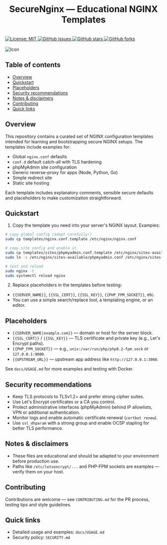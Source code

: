 <p align="center">
    <h1 align="center">SecureNginx — Educational NGINX Templates</h1>
    <br>
    <a href="LICENSE">
        <img src="https://img.shields.io/badge/License-MIT-yellow.svg" alt="License: MIT">
    </a>
    <a href="https://github.com/izeleam/securenginx/issues">
        <img src="https://img.shields.io/github/issues/izeleam/securenginx" alt="GitHub issues">
    </a>
    <a href="https://github.com/izeleam/securenginx/stargazers">
        <img src="https://img.shields.io/github/stars/izeleam/securenginx?style=social" alt="GitHub stars">
    </a>
    <a href="https://github.com/izeleam/securenginx/network">
        <img src="https://img.shields.io/github/forks/izeleam/securenginx" alt="GitHub forks">
    </a>
    <br><br>
    <img src="https://raw.githubusercontent.com/izeleam/secure_nginx/.github/secure_nginx_logo.png" alt="Icon">
</p>

## Table of contents
- [Overview](#overview)
- [Quickstart](#quickstart)
- [Placeholders](#placeholders)
- [Security recommendations](#security-recommendations)
- [Notes & disclaimers](#notes--disclaimers)
- [Contributing](#contributing)
- [Quick links](#quick-links)

## Overview

This repository contains a curated set of NGINX configuration templates intended for learning and bootstrapping secure NGINX setups. The templates include examples for:

- Global `nginx.conf` defaults
- `conf.d` default catch-all with TLS hardening
- phpMyAdmin site configuration
- Generic reverse-proxy for apps (Node, Python, Go)
- Simple redirect site
- Static site hosting

Each template includes explanatory comments, sensible secure defaults and placeholders to make customization straightforward.

## Quickstart

1. Copy the template you need into your server's NGINX layout. Examples:

```bash
# copy global config (adapt carefully!)
sudo cp templates/nginx.conf.template /etc/nginx/nginx.conf

# copy site config and enable it
sudo cp templates/sites/phpmyadmin.conf.template /etc/nginx/sites-available/phpmyadmin.conf
sudo ln -s /etc/nginx/sites-available/phpmyadmin.conf /etc/nginx/sites-enabled/

# test and reload
sudo nginx -t
sudo systemctl reload nginx
```

2. Replace placeholders in the templates before testing:

- `{{SERVER_NAME}}`, `{{SSL_CERT}}`, `{{SSL_KEY}}`, `{{PHP_FPM_SOCKET}}`, etc.
- You can use a simple search/replace tool, a templating engine, or an editor.

## Placeholders

- `{{SERVER_NAME|example.com}}` — domain or host for the server block.
- `{{SSL_CERT}}` / `{{SSL_KEY}}` — TLS certificate and private key (e.g., Let's Encrypt paths).
- `{{PHP_FPM_SOCKET}}` — e.g., `unix:/var/run/php/php8.2-fpm.sock` or `127.0.0.1:9000`.
- `{{UPSTREAM_URL}}` — upstream app address like `http://127.0.0.1:3000`.

See `docs/USAGE.md` for more examples and testing with Docker.

## Security recommendations

- Keep TLS protocols to TLSv1.2+ and prefer strong cipher suites.
- Use Let's Encrypt certificates or a CA you control.
- Protect administrative interfaces (phpMyAdmin) behind IP allowlists, VPN or additional authentication.
- Monitor logs and enable automatic certificate renewal (`certbot renew`).
- Use `ssl_dhparam` with a strong group and enable OCSP stapling for better TLS performance.

## Notes & disclaimers

- These files are educational and should be adapted to your environment before production use.
- Paths like `/etc/letsencrypt/...` and PHP-FPM sockets are examples — verify them on your host.

## Contributing

Contributions are welcome — see `CONTRIBUTING.md` for the PR process, testing tips and style guidelines.

## Quick links

- Detailed usage and examples: `docs/USAGE.md`
- Security policy: `SECURITY.md`

